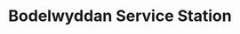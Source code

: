 ---
title: "Bodelwyddan Service Station"
url: /rhyl/bodelwyddan-service-station/
shop: Autowerkstatt
---